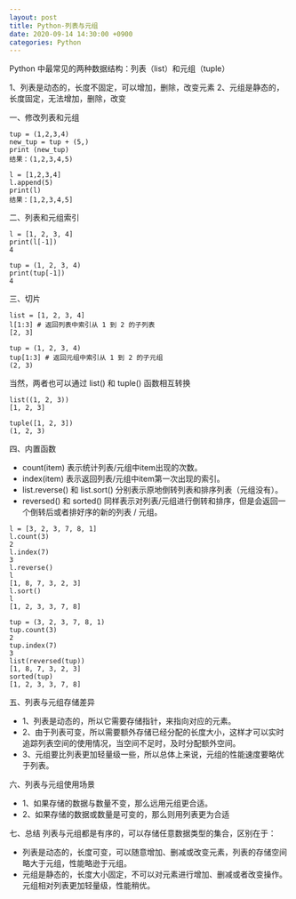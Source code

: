 ```yaml
---
layout: post
title: Python-列表与元组
date: 2020-09-14 14:30:00 +0900
categories: Python
---
```

Python 中最常见的两种数据结构：列表（list）和元组（tuple）

1、列表是动态的，长度不固定，可以增加，删除，改变元素
2、元组是静态的，长度固定，无法增加，删除，改变

一、修改列表和元组
```
tup = (1,2,3,4)
new_tup = tup + (5,)
print (new_tup)
结果：(1,2,3,4,5)

l = [1,2,3,4]
l.append(5)
print(l)
结果：[1,2,3,4,5]
```

二、列表和元组索引
```-1 表示最后一个元素，-2 表示倒数第二个元素，以此类推。
l = [1, 2, 3, 4]
print(l[-1])
4

tup = (1, 2, 3, 4)
print(tup[-1])
4
```

三、切片
```
list = [1, 2, 3, 4]
l[1:3] # 返回列表中索引从 1 到 2 的子列表
[2, 3]

tup = (1, 2, 3, 4)
tup[1:3] # 返回元组中索引从 1 到 2 的子元组
(2, 3)
```

当然，两者也可以通过 list() 和 tuple() 函数相互转换
```
list((1, 2, 3))
[1, 2, 3]

tuple([1, 2, 3])
(1, 2, 3)
```

四、内置函数
* count(item)  表示统计列表/元组中item出现的次数。
* index(item)  表示返回列表/元组中item第一次出现的索引。
* list.reverse() 和 list.sort() 分别表示原地倒转列表和排序列表（元组没有）。
* reversed() 和 sorted() 同样表示对列表/元组进行倒转和排序，但是会返回一个倒转后或者排好序的新的列表 / 元组。
```
l = [3, 2, 3, 7, 8, 1]
l.count(3)
2
l.index(7)
3
l.reverse()
l
[1, 8, 7, 3, 2, 3]
l.sort()
l
[1, 2, 3, 3, 7, 8]

tup = (3, 2, 3, 7, 8, 1)
tup.count(3)
2
tup.index(7)
3
list(reversed(tup))
[1, 8, 7, 3, 2, 3]
sorted(tup)
[1, 2, 3, 3, 7, 8]

```

五、列表与元组存储差异
* 1、列表是动态的，所以它需要存储指针，来指向对应的元素。
* 2、由于列表可变，所以需要额外存储已经分配的长度大小，这样才可以实时追踪列表空间的使用情况，当空间不足时，及时分配额外空间。
* 3、元组要比列表更加轻量级一些，所以总体上来说，元组的性能速度要略优于列表。

六、列表与元组使用场景
* 1、如果存储的数据与数量不变，那么远用元组更合适。
* 2、如果存储的数据或数量是可变的，那么则用列表更为合适

七、总结
列表与元组都是有序的，可以存储任意数据类型的集合，区别在于：
* 列表是动态的，长度可变，可以随意增加、删减或改变元素，列表的存储空间略大于元组，性能略逊于元组。
* 元组是静态的，长度大小固定，不可以对元素进行增加、删减或者改变操作。元组相对列表更加轻量级，性能稍优。

